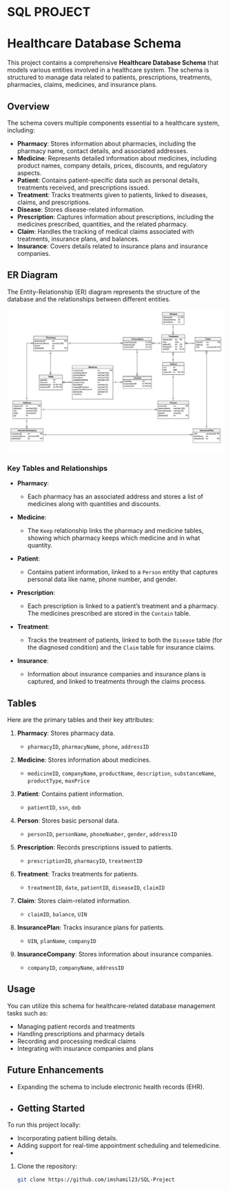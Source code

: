 # SQL PROJECT

   
   # Healthcare Database Schema

This project contains a comprehensive **Healthcare Database Schema** that models various entities involved in a healthcare system. The schema is structured to manage data related to patients, prescriptions, treatments, pharmacies, claims, medicines, and insurance plans.

## Overview

The schema covers multiple components essential to a healthcare system, including:

- **Pharmacy**: Stores information about pharmacies, including the pharmacy name, contact details, and associated addresses.
- **Medicine**: Represents detailed information about medicines, including product names, company details, prices, discounts, and regulatory aspects.
- **Patient**: Contains patient-specific data such as personal details, treatments received, and prescriptions issued.
- **Treatment**: Tracks treatments given to patients, linked to diseases, claims, and prescriptions.
- **Disease**: Stores disease-related information.
- **Prescription**: Captures information about prescriptions, including the medicines prescribed, quantities, and the related pharmacy.
- **Claim**: Handles the tracking of medical claims associated with treatments, insurance plans, and balances.
- **Insurance**: Covers details related to insurance plans and insurance companies.

## ER Diagram

The Entity-Relationship (ER) diagram represents the structure of the database and the relationships between different entities.

![ER Diagram](https://github.com/imshamil23/SQL-Project/blob/main/Healthcare-Schema.png)


### Key Tables and Relationships

- **Pharmacy**:
  - Each pharmacy has an associated address and stores a list of medicines along with quantities and discounts.
  
- **Medicine**:
  - The `Keep` relationship links the pharmacy and medicine tables, showing which pharmacy keeps which medicine and in what quantity.

- **Patient**:
  - Contains patient information, linked to a `Person` entity that captures personal data like name, phone number, and gender.
  
- **Prescription**:
  - Each prescription is linked to a patient’s treatment and a pharmacy. The medicines prescribed are stored in the `Contain` table.

- **Treatment**:
  - Tracks the treatment of patients, linked to both the `Disease` table (for the diagnosed condition) and the `Claim` table for insurance claims.

- **Insurance**:
  - Information about insurance companies and insurance plans is captured, and linked to treatments through the claims process.

## Tables

Here are the primary tables and their key attributes:

1. **Pharmacy**: Stores pharmacy data.
   - `pharmacyID`, `pharmacyName`, `phone`, `addressID`

2. **Medicine**: Stores information about medicines.
   - `medicineID`, `companyName`, `productName`, `description`, `substanceName`, `productType`, `maxPrice`

3. **Patient**: Contains patient information.
   - `patientID`, `ssn`, `dob`

4. **Person**: Stores basic personal data.
   - `personID`, `personName`, `phoneNumber`, `gender`, `addressID`

5. **Prescription**: Records prescriptions issued to patients.
   - `prescriptionID`, `pharmacyID`, `treatmentID`

6. **Treatment**: Tracks treatments for patients.
   - `treatmentID`, `date`, `patientID`, `diseaseID`, `claimID`

7. **Claim**: Stores claim-related information.
   - `claimID`, `balance`, `UIN`

8. **InsurancePlan**: Tracks insurance plans for patients.
   - `UIN`, `planName`, `companyID`

9. **InsuranceCompany**: Stores information about insurance companies.
   - `companyID`, `companyName`, `addressID`

## Usage

You can utilize this schema for healthcare-related database management tasks such as:

- Managing patient records and treatments
- Handling prescriptions and pharmacy details
- Recording and processing medical claims
- Integrating with insurance companies and plans

## Future Enhancements


- Expanding the schema to include electronic health records (EHR).
- ## Getting Started

To run this project locally:

- Incorporating patient billing details.
- Adding support for real-time appointment scheduling and telemedicine.
- 
1. Clone the repository:
   ```bash
   git clone https://github.com/imshamil23/SQL-Project
